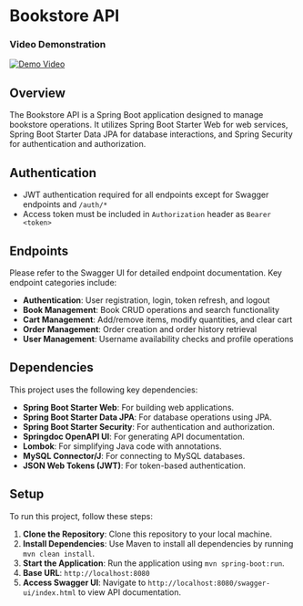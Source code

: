 # Bookstore API
### Video Demonstration
[![Demo Video](http://img.youtube.com/vi/YOUTUBE_ID/0.jpg)](http://www.youtube.com/watch?v=YOUTUBE_ID)
## Overview
The Bookstore API is a Spring Boot application designed to manage bookstore operations. It utilizes Spring Boot Starter Web for web services, Spring Boot Starter Data JPA for database interactions, and Spring Security for authentication and authorization.

## Authentication
- JWT authentication required for all endpoints except for Swagger endpoints and `/auth/*`
- Access token must be included in `Authorization` header as `Bearer <token>`

## Endpoints
Please refer to the Swagger UI for detailed endpoint documentation. Key endpoint categories include:

- **Authentication**: User registration, login, token refresh, and logout
- **Book Management**: Book CRUD operations and search functionality
- **Cart Management**: Add/remove items, modify quantities, and clear cart
- **Order Management**: Order creation and order history retrieval
- **User Management**: Username availability checks and profile operations
## Dependencies
This project uses the following key dependencies:

- **Spring Boot Starter Web**: For building web applications.
- **Spring Boot Starter Data JPA**: For database operations using JPA.
- **Spring Boot Starter Security**: For authentication and authorization.
- **Springdoc OpenAPI UI**: For generating API documentation.
- **Lombok**: For simplifying Java code with annotations.
- **MySQL Connector/J**: For connecting to MySQL databases.
- **JSON Web Tokens (JWT)**: For token-based authentication.

## Setup
To run this project, follow these steps:

1. **Clone the Repository**: Clone this repository to your local machine.
2. **Install Dependencies**: Use Maven to install all dependencies by running `mvn clean install`.
3. **Start the Application**: Run the application using `mvn spring-boot:run`.
4. **Base URL**: `http://localhost:8080`
5. **Access Swagger UI**: Navigate to `http://localhost:8080/swagger-ui/index.html` to view API documentation.